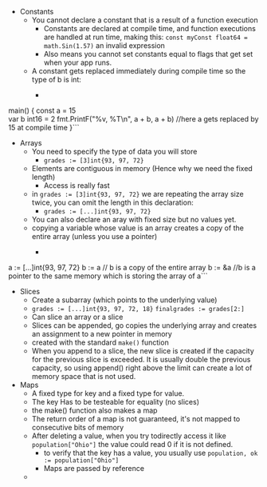 - Constants
    - You cannot declare a constant that is a result of a function execution
        - Constants are declared at compile time, and function executions are handled at run time, making this: `const myConst float64 = math.Sin(1.57)`  an invalid expression
        - Also means you cannot set constants equal to flags that get set when your app runs.
    - A constant gets replaced immediately during compile time so the type of b is int:
        - ```c++
main() {
	const a = 15  
  	var b int16 = 2
  	fmt.PrintF("%v, %T\n", a + b, a + b) //here a gets replaced by 15 at compile time
}```
- Arrays
    - You need to specify the type of data you will store
        - `grades := [3]int{93, 97, 72}`
    - Elements are contiguous in memory (Hence why we need the fixed length)
        - Access is really fast
    - in `grades := [3]int{93, 97, 72}` we are repeating the array size twice, you can omit the length in this declaration:
        - `grades := [...]int{93, 97, 72}`
    - You can also declare an aray with fixed size but no values yet.
    - copying a variable whose value is an array creates a copy of the entire array (unless you use a pointer)
        - ```javascript
a := [...]int{93, 97, 72} 
b := a // b is a copy of the entire array
b := &a //b is a pointer to the same memory which is storing the array of a```
- Slices
    - Create a subarray (which points to the underlying value)
    - `grades := [...]int{93, 97, 72, 18}`  `finalgrades := grades[2:]`
    - Can slice an array or a slice
    - Slices can be appended, go copies the underlying array and creates an assignment to a new pointer in memory
    - created with the standard `make()` function
    - When you append to a slice, the new slice is created if the capacity for the previous slice is exceeded. It is usually double the previous capacity, so using append() right above the limit can create a lot of memory space that is not used.
- Maps
    - A fixed type for key and a fixed type for value.
    - The key Has to be testeable for equality (no slices)
    - the make() function also makes a map
    - The return order of a map is not guaranteed, it's not mapped to consecutive bits of memory
    - After deleting a value, when you try todirectly access it like `population["Ohio"]`  the value could read 0 if it is not defined.
        - to verify that the key has a value, you usually use `population, ok := population["Ohio"]`
        - Maps are passed by reference
    - 
